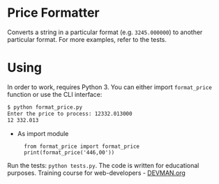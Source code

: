 # Price Formatter

Converts a string in a particular format (e.g. `3245.000000`) to another particular format. For more examples, refer to the tests.

# Using
In order to work, requires Python 3. You can either import `format_price` function or use the CLI interface:
```bash
$ python format_price.py
Enter the price to process: 12332.013000
12 332.013
```

* As import module

        from format_price import format_price
        print(format_price('446,00'))


Run the tests: `python tests.py`.
The code is written for educational purposes. Training course for web-developers - [DEVMAN.org](https://devman.org)
